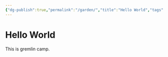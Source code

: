 ```yaml
---
{"dg-publish":true,"permalink":"/garden/","title":"Hello World","tags":["gardenEntry"]}
---
```



# Hello World

This is gremlin camp.
